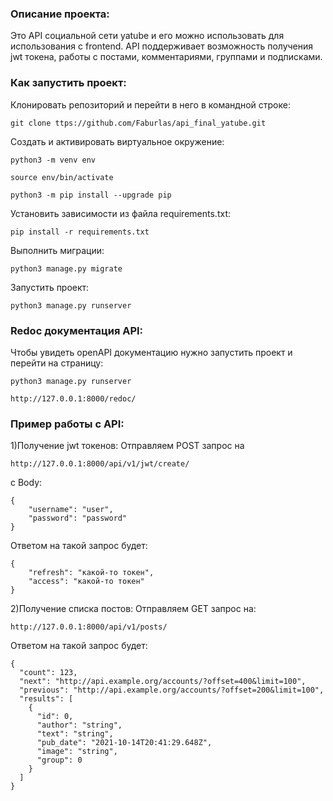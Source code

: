 ### Описание проекта:

Это API социальной сети yatube и его можно использовать для использования с frontend.
API поддерживает возможность получения jwt токена, работы с постами, комментариями, группами и подписками.

### Как запустить проект:

Клонировать репозиторий и перейти в него в командной строке:

```
git clone ttps://github.com/Faburlas/api_final_yatube.git
```

Cоздать и активировать виртуальное окружение:

```
python3 -m venv env
```

```
source env/bin/activate
```

```
python3 -m pip install --upgrade pip
```

Установить зависимости из файла requirements.txt:

```
pip install -r requirements.txt
```

Выполнить миграции:

```
python3 manage.py migrate
```

Запустить проект:

```
python3 manage.py runserver
```

### Redoc документация API:

Чтобы увидеть openAPI документацию нужно запустить проект и перейти на страницу:

```
python3 manage.py runserver
```

```
http://127.0.0.1:8000/redoc/
```

### Пример работы с API:

1)Получение jwt токенов:
Отправляем POST запрос на
```
http://127.0.0.1:8000/api/v1/jwt/create/
```
c Body:
```
{
    "username": "user",
    "password": "password"
}
```
Ответом на такой запрос будет:
```
{
    "refresh": "какой-то токен",
    "access": "какой-то токен"
}
```

2)Получение списка постов:
Отправляем GET запрос на:
```
http://127.0.0.1:8000/api/v1/posts/
```
Ответом на такой запрос будет:
```
{
  "count": 123,
  "next": "http://api.example.org/accounts/?offset=400&limit=100",
  "previous": "http://api.example.org/accounts/?offset=200&limit=100",
  "results": [
    {
      "id": 0,
      "author": "string",
      "text": "string",
      "pub_date": "2021-10-14T20:41:29.648Z",
      "image": "string",
      "group": 0
    }
  ]
}
```
